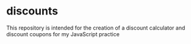 # discounts
This repository is intended for the creation of a discount calculator and discount coupons for my JavaScript practice

